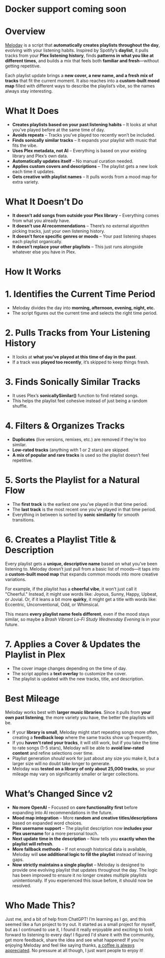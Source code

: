 # Docker support coming soon

# Overview

[Meloday](https://github.com/trackstacker/meloday) is a script that **automatically creates playlists throughout the day**, evolving with your listening habits. Inspired by Spotify’s **daylist**, it pulls tracks from your **Plex listening history**, finds **patterns in what you like at different times**, and builds a mix that feels both **familiar and fresh**—without getting repetitive.

Each playlist update brings a **new cover, a new name, and a fresh mix of tracks** that fit the current moment. It also reaches into a **custom-built mood map** filled with different ways to describe the playlist’s vibe, so the names always stay interesting.

# What It Does

* **Creates playlists based on your past listening habits** – It looks at what you’ve played before at the same time of day.
* **Avoids repeats** – Tracks you’ve played too recently won’t be included.
* **Finds sonically similar tracks** – It expands your playlist with music that fits the vibe.
* **Uses Plex metadata, not AI** – Everything is based on your existing library and Plex’s own data.
* **Automatically updates itself** – No manual curation needed.
* **Applies custom covers and descriptions** – The playlist gets a new look each time it updates.
* **Gets creative with playlist names** – It pulls words from a mood map for extra variety.

# What It Doesn’t Do

* **It doesn’t add songs from outside your Plex library** – Everything comes from what you already have.
* **It doesn’t use AI recommendations** – There’s no external algorithm picking tracks, just your own listening history.
* **It doesn’t force specific genres or moods** – Your past listening shapes each playlist organically.
* **It doesn’t replace your other playlists** – This just runs alongside whatever else you have in Plex.

# How It Works

# 1. Identifies the Current Time Period

* Meloday divides the day into **morning, afternoon, evening, night, etc.**
* The script figures out the current time and selects the right time period.

# 2. Pulls Tracks from Your Listening History

* It looks at **what you’ve played at this time of day in the past**.
* If a track was **played too recently**, it’s skipped to keep things fresh.

# 3. Finds Sonically Similar Tracks

* It uses Plex’s **sonicallySimilar()** function to find related songs.
* This helps the playlist feel cohesive instead of just being a random shuffle.

# 4. Filters & Organizes Tracks

* **Duplicates** (live versions, remixes, etc.) are removed if they’re too similar.
* **Low-rated tracks** (anything with 1 or 2 stars) are skipped.
* **A mix of popular and rare tracks** is used so the playlist doesn’t feel repetitive.

# 5. Sorts the Playlist for a Natural Flow

* The **first track** is the earliest one you’ve played in that time period.
* The **last track** is the most recent one you’ve played in that time period.
* Everything in between is sorted by **sonic similarity** for smooth transitions.

# 6. Creates a Playlist Title & Description

Every playlist gets a **unique, descriptive name** based on what you’ve been listening to. Meloday doesn’t just pull from a basic list of moods—it taps into a **custom-built mood map** that expands common moods into more creative variations.

For example, if the playlist has a **cheerful vibe**, it won’t just call it "Cheerful." Instead, it might use words like:  Joyous, Sunny, Happy, Upbeat, or Jovial. Or, if it leans a bit more **quirky**, it might get a title with words like: Eccentric, Unconventional, Odd, or Whimsical.

This means **every playlist name feels different**, even if the mood stays similar, so maybe a *Brash Vibrant Lo-Fi Study Wednesday Evening* is in your future.

# 7. Applies a Cover & Updates the Playlist in Plex

* The cover image changes depending on the time of day.
* The script applies a **text overlay** to customize the cover.
* The playlist is updated with the new tracks, title, and description.

# Best Mileage

Meloday works best with **larger music libraries**. Since it pulls from **your own past listening**, the more variety you have, the better the playlists will be.

* If your **library is small**, Meloday might start repeating songs more often, creating a **feedback loop** where the same tracks show up frequently.
* If you **haven't rated your tracks**, it will still work, but if you take the time to rate songs (1-5 stars), Meloday will be able to **avoid low-rated content** and refine selections over time.
* Playlist generation *should* work for just about any size you make it, but a larger size will no doubt take longer to generate.
* Meloday was **tested on a library of only about 25,000 tracks**, so your mileage may vary on significantly smaller or larger collections.

# What’s Changed Since v2

* **No more OpenAI** – Focused on **core functionality first** before expanding into AI recommendations in the future.
* **Mood map integration** – More **random and creative titles/descriptions** based on expanded word choices.
* **Plex username support** – The playlist description now **includes your Plex username** for a more personal touch.
* **Next update time in the description** – Now tells you **exactly when the playlist will refresh**.
* **More fallback methods** – If not enough historical data is available, Meloday will **use additional logic to fill the playlist** instead of leaving gaps.
* **Now strictly maintains a single playlist** – Meloday is designed to provide one evolving playlist that updates throughout the day. The logic has been improved to ensure it no longer creates multiple playlists unintentionally. If you experienced this issue before, it should now be resolved.

# Who Made This?

Just me, and a bit of help from ChatGPT! I’m learning as I go, and this seemed like a fun project to try out. It started as a small project for myself, but as I continued to use it, I found it really enjoyable and exciting to look forward to listening to every day! I figured I'd share it with the community, get more feedback, share the idea and see what happened! If you’re enjoying Meloday and feel like saying thanks, [a coffee is always appreciated](https://buymeacoffee.com/trackstack). No pressure at all though, I just want people to enjoy it!
